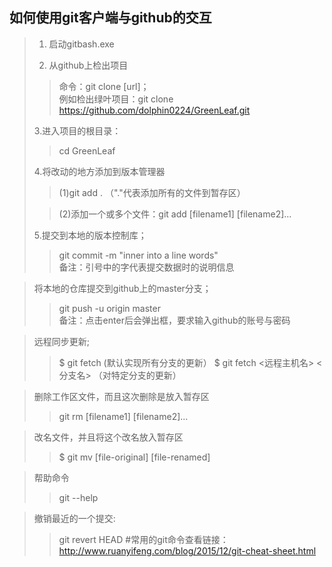 ## 如何使用git客户端与github的交互 ##
>1. 启动gitbash.exe  
>
> 2. 从github上检出项目  
>> 命令：git clone [url]；  
>> 例如检出绿叶项目：git clone https://github.com/dolphin0224/GreenLeaf.git    
> 
>3.进入项目的根目录：  
>> cd GreenLeaf
>   
>4.将改动的地方添加到版本管理器  
>>(1)git add .    （"."代表添加所有的文件到暂存区）  
>
>>(2)添加一个或多个文件：git add [filename1] [filename2]...  
>
>5.提交到本地的版本控制库；  
>>git  commit -m "inner into a line words"  
>>备注：引号中的字代表提交数据时的说明信息  

>将本地的仓库提交到github上的master分支；  
>>git push -u origin master  
>>备注：点击enter后会弹出框，要求输入github的账号与密码    

>远程同步更新;    
>>$ git fetch    (默认实现所有分支的更新）
>>$ git fetch <远程主机名> <分支名>   （对特定分支的更新）

>删除工作区文件，而且这次删除是放入暂存区  
>>git rm [filename1] [filename2]...  

>改名文件，并且将这个改名放入暂存区
>>$ git mv [file-original] [file-renamed]

>帮助命令
>>git --help  

> 撤销最近的一个提交:  
>>git revert HEAD
#常用的git命令查看链接：
http://www.ruanyifeng.com/blog/2015/12/git-cheat-sheet.html


